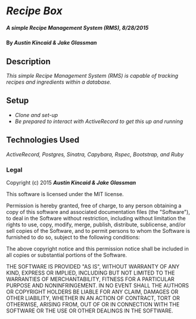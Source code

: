 # _Recipe Box_

##### _A simple Recipe Management System (RMS), 8/28/2015_

#### By _**Austin Kincaid & Jake Glassman**_

## Description

_This simple Recipe Management System (RMS) is capable of tracking recipes and ingredients within a database._

## Setup

* _Clone and set-up_
* _Be prepared to interact with ActiveRecord to get this up and running_

## Technologies Used

_ActiveRecord, Postgres, Sinatra, Capybara, Rspec, Bootstrap, and Ruby_

### Legal

Copyright (c) 2015 **_Austin Kincaid & Jake Glassman_**

This software is licensed under the MIT license.

Permission is hereby granted, free of charge, to any person obtaining a copy
of this software and associated documentation files (the "Software"), to deal
in the Software without restriction, including without limitation the rights
to use, copy, modify, merge, publish, distribute, sublicense, and/or sell
copies of the Software, and to permit persons to whom the Software is
furnished to do so, subject to the following conditions:

The above copyright notice and this permission notice shall be included in
all copies or substantial portions of the Software.

THE SOFTWARE IS PROVIDED "AS IS", WITHOUT WARRANTY OF ANY KIND, EXPRESS OR
IMPLIED, INCLUDING BUT NOT LIMITED TO THE WARRANTIES OF MERCHANTABILITY,
FITNESS FOR A PARTICULAR PURPOSE AND NONINFRINGEMENT. IN NO EVENT SHALL THE
AUTHORS OR COPYRIGHT HOLDERS BE LIABLE FOR ANY CLAIM, DAMAGES OR OTHER
LIABILITY, WHETHER IN AN ACTION OF CONTRACT, TORT OR OTHERWISE, ARISING FROM,
OUT OF OR IN CONNECTION WITH THE SOFTWARE OR THE USE OR OTHER DEALINGS IN
THE SOFTWARE.
